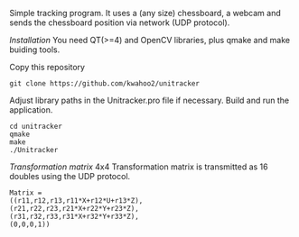 Simple tracking program. It uses a (any size) chessboard, a webcam and sends the chessboard position via network (UDP protocol).

*Installation*
You need QT(>=4) and OpenCV libraries, plus qmake and make buiding tools.

Copy this repository

```
git clone https://github.com/kwahoo2/unitracker
```

Adjust library paths in the Unitracker.pro file if necessary.
Build and run the application.

```
cd unitracker
qmake
make
./Unitracker
```

*Transformation matrix*
4x4 Transformation matrix is transmitted as 16 doubles using the UDP protocol. 

```
Matrix =
((r11,r12,r13,r11*X+r12*U+r13*Z),
(r21,r22,r23,r21*X+r22*Y+r23*Z),
(r31,r32,r33,r31*X+r32*Y+r33*Z),
(0,0,0,1)) 
```
